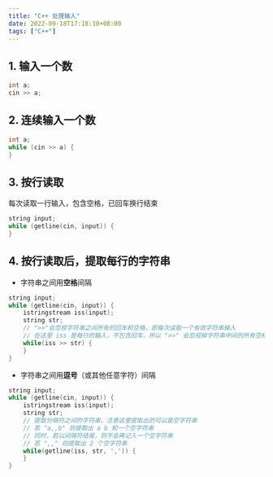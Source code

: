 ```yaml
---
title: "C++ 处理输入"
date: 2022-09-18T17:18:10+08:00
tags: ["C++"]
---
```


## 1. 输入一个数

```cpp
int a;
cin >> a;
```

## 2. 连续输入一个数

```cpp
int a;
while (cin >> a) {
}
```

## 3. 按行读取

每次读取一行输入，包含空格，已回车换行结束

```cpp
string input;
while (getline(cin, input)) {
}
```

## 4. 按行读取后，提取每行的字符串

- 字符串之间用**空格**间隔

```cpp
string input;
while (getline(cin, input)) {
    istringstream iss(input);
    string str;
    // ">>"会忽视字符串之间所有的回车和空格，即每次读取一个有效字符串输入
    // 在这里 iss 是每行的输入，不包含回车，所以 ">>" 会忽视掉字符串中间的所有空格
    while(iss >> str) {
    }
}
```

- 字符串之间用**逗号**（或其他任意字符）间隔

```cpp
string input;
while (getline(cin, input)) {
    istringstream iss(input);
    string str;
    // 提取分隔符之间的字符串，注意这里提取出的可以是空字符串
    // 若 "a,,b" 则提取出 a b 和一个空字符串
    // 同时，若以间隔符结尾，则不会再记入一个空字符串
    // 若 ",," 则提取出 2 个空字符串
    while(getline(iss, str, ',')) {
    }
}
```
